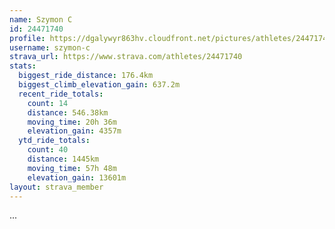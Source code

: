 ```yaml
---
name: Szymon C
id: 24471740
profile: https://dgalywyr863hv.cloudfront.net/pictures/athletes/24471740/7213253/2/large.jpg
username: szymon-c
strava_url: https://www.strava.com/athletes/24471740
stats:
  biggest_ride_distance: 176.4km
  biggest_climb_elevation_gain: 637.2m
  recent_ride_totals:
    count: 14
    distance: 546.38km
    moving_time: 20h 36m
    elevation_gain: 4357m
  ytd_ride_totals:
    count: 40
    distance: 1445km
    moving_time: 57h 48m
    elevation_gain: 13601m
layout: strava_member
--- 
```

...
